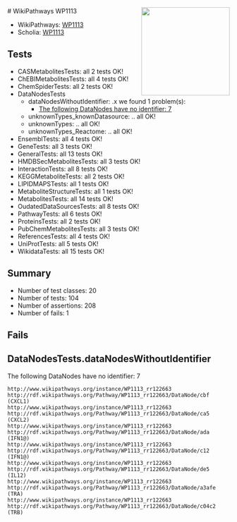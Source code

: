 <img style="float: right; width: 200px" src="https://upload.wikimedia.org/wikipedia/commons/thumb/8/83/Wplogo_with_text_500.png/640px-Wplogo_with_text_500.png" />
# WikiPathways WP1113

* WikiPathways: [WP1113](https://new.wikipathways.org/pathways/WP1113)
* Scholia: [WP1113](https://scholia.toolforge.org/wikipathways/WP1113)
## Tests
* CASMetabolitesTests: all 2 tests OK!
* ChEBIMetabolitesTests: all 4 tests OK!
* ChemSpiderTests: all 2 tests OK!
* DataNodesTests
    * dataNodesWithoutIdentifier: .x we found 1 problem(s):
        * [The following DataNodes have no identifier: 7](#d2d32fa6)
    * unknownTypes_knownDatasource: .. all OK!
    * unknownTypes: .. all OK!
    * unknownTypes_Reactome: .. all OK!
* EnsemblTests: all 4 tests OK!
* GeneTests: all 3 tests OK!
* GeneralTests: all 13 tests OK!
* HMDBSecMetabolitesTests: all 3 tests OK!
* InteractionTests: all 8 tests OK!
* KEGGMetaboliteTests: all 2 tests OK!
* LIPIDMAPSTests: all 1 tests OK!
* MetaboliteStructureTests: all 1 tests OK!
* MetabolitesTests: all 14 tests OK!
* OudatedDataSourcesTests: all 8 tests OK!
* PathwayTests: all 6 tests OK!
* ProteinsTests: all 2 tests OK!
* PubChemMetabolitesTests: all 3 tests OK!
* ReferencesTests: all 4 tests OK!
* UniProtTests: all 5 tests OK!
* WikidataTests: all 15 tests OK!


## Summary

* Number of test classes: 20
* Number of tests: 104
* Number of assertions: 208
* Number of fails: 1

## Fails

<a name="d2d32fa6" />

## DataNodesTests.dataNodesWithoutIdentifier

The following DataNodes have no identifier: 7
```
http://www.wikipathways.org/instance/WP1113_rr122663 http://rdf.wikipathways.org/Pathway/WP1113_rr122663/DataNode/cbf (CXCL1)
http://www.wikipathways.org/instance/WP1113_rr122663 http://rdf.wikipathways.org/Pathway/WP1113_rr122663/DataNode/ca5 (CXCL2)
http://www.wikipathways.org/instance/WP1113_rr122663 http://rdf.wikipathways.org/Pathway/WP1113_rr122663/DataNode/ada (IFN1@)
http://www.wikipathways.org/instance/WP1113_rr122663 http://rdf.wikipathways.org/Pathway/WP1113_rr122663/DataNode/c12 (IFN1@)
http://www.wikipathways.org/instance/WP1113_rr122663 http://rdf.wikipathways.org/Pathway/WP1113_rr122663/DataNode/de5 (IL12)
http://www.wikipathways.org/instance/WP1113_rr122663 http://rdf.wikipathways.org/Pathway/WP1113_rr122663/DataNode/a3afe (TRA)
http://www.wikipathways.org/instance/WP1113_rr122663 http://rdf.wikipathways.org/Pathway/WP1113_rr122663/DataNode/c04c2 (TRB)
```

